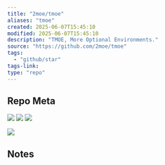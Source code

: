 ```yaml
---
title: "2moe/tmoe"
aliases: "tmoe"
created: 2025-06-07T15:45:10
modified: 2025-06-07T15:45:10
description: "TMOE, More Optional Environments."
source: "https://github.com/2moe/tmoe"
tags:
  - "github/star"
tags-link:
type: "repo"
---
```

## Repo Meta

![](https://img.shields.io/github/stars/2moe/tmoe?style=for-the-badge&label=stars) ![](https://img.shields.io/github/repo-size/2moe/tmoe?style=for-the-badge&label=size) ![](https://img.shields.io/github/created-at/2moe/tmoe?style=for-the-badge&label=since)

[![](https://github-readme-stats.vercel.app/api/pin/?username=2moe&repo=tmoe&bg_color=00000000)](https://github.com/2moe/tmoe)

## Notes


